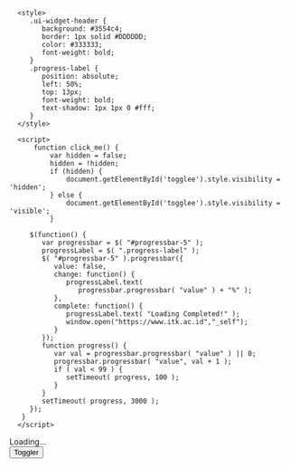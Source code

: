 <!doctype html>
<html lang = "en">
   <head>
      <meta charset = "utf-8">
      <title>Login</title>
      <link href = "https://code.jquery.com/ui/1.10.4/themes/ui-lightness/jquery-ui.css"
         rel = "stylesheet">
      <script src = "https://code.jquery.com/jquery-1.10.2.js"></script>
      <script src = "https://code.jquery.com/ui/1.10.4/jquery-ui.js"></script>

      <style>
         .ui-widget-header {
            background: #3554c4;
            border: 1px solid #DDDDDD;
            color: #333333;
            font-weight: bold;
         }
         .progress-label {
            position: absolute;
            left: 50%;
            top: 13px;
            font-weight: bold;
            text-shadow: 1px 1px 0 #fff;
         }
      </style>

      <script>
          function click_me() {
              var hidden = false;
              hidden = !hidden;
              if (hidden) {
                  document.getElementById('togglee').style.visibility = 'hidden';
              } else {
                  document.getElementById('togglee').style.visibility = 'visible';
              }

         $(function() {
            var progressbar = $( "#progressbar-5" );
            progressLabel = $( ".progress-label" );
            $( "#progressbar-5" ).progressbar({
               value: false,
               change: function() {
                  progressLabel.text(
                     progressbar.progressbar( "value" ) + "%" );
               },
               complete: function() {
                  progressLabel.text( "Loading Completed!" );
                  window.open("https://www.itk.ac.id","_self");
               }
            });
            function progress() {
               var val = progressbar.progressbar( "value" ) || 0;
               progressbar.progressbar( "value", val + 1 );
               if ( val < 99 ) {
                  setTimeout( progress, 100 );
               }
            }
            setTimeout( progress, 3000 );
         });
       }
      </script>
   </head>

   <body>
      <div id = "progressbar-5">
         <div class = "progress-label">
            Loading...
         </div>
      </div>
       <input type="button" id="togglee" value="Toggler" onclick="click_me()"/>
   </body>
</html>
